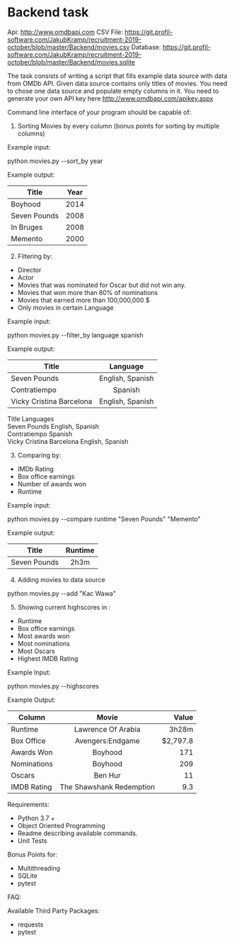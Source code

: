 # Backend task
 
Api: http://www.omdbapi.com
CSV File: https://git.profil-software.com/JakubKramp/recruitment-2019-october/blob/master/Backend/movies.csv
Database: https://git.profil-software.com/JakubKramp/recruitment-2019-october/blob/master/Backend/movies.sqlite
 
The task consists of writing a script that fills example data source with data from OMDb API.
Given data source contains only titles of movies.
You need to chose one data source and populate empty columns in it.
You need to generate your own API key here http://www.omdbapi.com/apikey.aspx
 
Command line interface of your program should be capable of:
 
1) Sorting Movies by every column (bonus points for sorting by multiple columns)
 
Example input:
 
python movies.py --sort_by year
 
Example output:
 
|Title | Year|
|-----------|:-----------:|
|Boyhood         |2014|
|Seven Pounds|    2008|
|In Bruges    |  2008|
|Memento   |      2000|
 
2) Filtering by:
- Director
- Actor
- Movies that was nominated  for Oscar but did not win any.
- Movies that won more than 80% of nominations
- Movies that earned more than 100,000,000 $
- Only movies in certain Language
 
Example input:
 
python movies.py --filter_by language spanish

Example output:
 
|Title | Language|
|-----------|:-----------:|
| Seven Pounds  |English, Spanish  |
| Contratiempo  | Spanish |
| Vicky Cristina Barcelona   |English, Spanish  |

Title                       Languages  
Seven Pounds                English, Spanish  
Contratiempo                Spanish  
Vicky Cristina Barcelona    English, Spanish  
 
3) Comparing by:
- IMDb Rating
- Box office earnings
- Number of awards won
- Runtime
 
Example input:
 
python movies.py --compare runtime "Seven Pounds" "Memento"
 
Example output:
 
|Title | Runtime|
|-----------|:-----------:|
| Seven Pounds  |2h3m|
 
4) Adding movies to data source
 
python movies.py --add "Kac Wawa"
 
5) Showing current highscores in :
- Runtime
- Box office earnings
- Most awards won
- Most nominations
- Most Oscars
- Highest IMDB Rating
 
Example Input:
 
python movies.py --highscores

Example Output:

| Column | Movie | Value |  
|-----------|:-----------:|-----------:|
|Runtime   |  Lawrence Of Arabia     |     3h28m  |
|Box Office | Avengers:Endgame       |     $2,797.8  |
|Awards Won  |Boyhood                 |    171  |
|Nominations| Boyhood                  |   209  |
|Oscars      |Ben Hur                   |  11  |
|IMDB Rating |The Shawshank Redemption  |  9.3  |

 
Requirements:
- Python 3.7 +
- Object Oriented Programming
- Readme describing available commands.
- Unit Tests
 
Bonus Points for:
- Multithreading
- SQLite
- pytest
 
FAQ:
 
Available Third Party Packages:
- requests
- pytest
